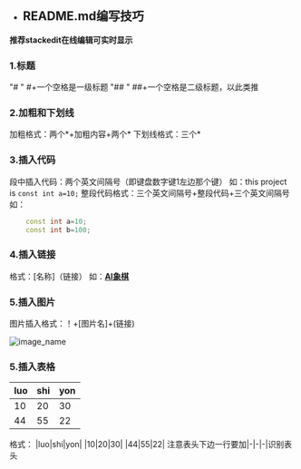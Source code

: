 
- ## README.md编写技巧
**推荐stackedit在线编辑可实时显示**
 ### **1.标题**
"# " #+一个空格是一级标题
"## " ##+一个空格是二级标题，以此类推
 ### **2.加粗和下划线**
加粗格式：两个*+加粗内容+两个*
下划线格式：三个*
 ### **3.插入代码**
段中插入代码：两个英文间隔号（即键盘数字键1左边那个键）
如：this project is `const int a=10;`
整段代码格式：三个英文间隔号+整段代码+三个英文间隔号
如：
```C++
	const int a=10;
	const int b=100;
```
 ### **4.插入链接**
 格式：[名称]（链接）
 如：**[AI象棋](https://github.com/luoshiyong/AIChess)**
  ### **5.插入图片**
  图片插入格式：！+[图片名]+(链接)
   
  ![image_name](https://github.com/luoshiyong/LsyChess/blob/master/pic/2.PNG)
  
  ### **5.插入表格**
  |luo|shi|yon|
  |-|-|-|
  |10|20|30|
  |44|55|22|
  格式：
  |luo|shi|yon|
  |10|20|30|
  |44|55|22|
  注意表头下边一行要加|-|-|-|识别表头
